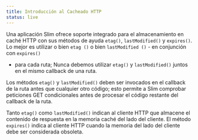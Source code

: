 ```yaml
---
title: Introducción al Cacheado HTTP
status: live
---
```

Una aplicación Slim ofrece soporte integrado para el almacenamiento en caché HTTP 
con sus métodos de ayuda `etag()`, `lastModified()` y `expires()`. Lo mejor es 
utilizar o bien `etag ()` o bien `lastModified ()` - en conjunción con `expires()` 
- para cada ruta; Nunca debemos utilizar `etag()` y `lastModified()` juntos en el 
mismo callback de una ruta.

Los métodos `etag()` y `lastModified()` deben ser invocados en el callback de la 
ruta antes que cualquier otro código; esto permite a Slim comprobar peticiones GET 
condicionales antes de procesar el código restante del callback de la ruta.

Tanto `etag()` como `lastModified()` indican al cliente HTTP que almacene el 
contenido de respuesta en la memoria caché del lado del cliente.
El método `expires()` indica al cliente HTTP cuando la memoria del lado del 
cliente debe ser considerada obsoleta.
